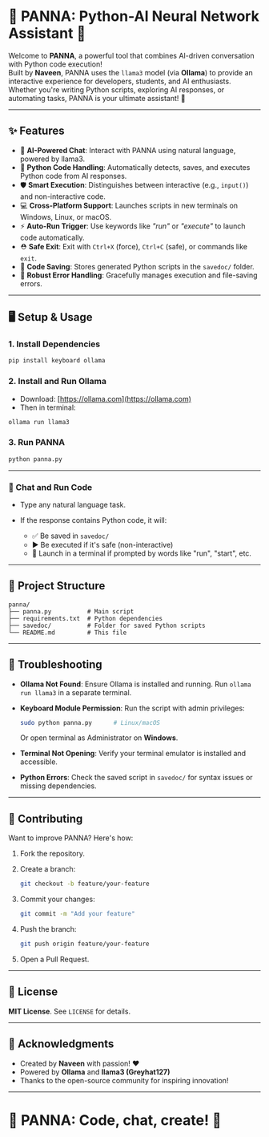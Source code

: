 # 🌟 PANNA: Python-AI Neural Network Assistant 🌟

Welcome to **PANNA**, a powerful tool that combines AI-driven conversation with Python code execution!  
Built by **Naveen**, PANNA uses the `llama3` model (via **Ollama**) to provide an interactive experience for developers, students, and AI enthusiasts.  
Whether you're writing Python scripts, exploring AI responses, or automating tasks, PANNA is your ultimate assistant! 🚀

---

## ✨ Features

- 🤖 **AI-Powered Chat**: Interact with PANNA using natural language, powered by llama3.
- 🧠 **Python Code Handling**: Automatically detects, saves, and executes Python code from AI responses.
- 🛡️ **Smart Execution**: Distinguishes between interactive (e.g., `input()`) and non-interactive code.
- 💻 **Cross-Platform Support**: Launches scripts in new terminals on Windows, Linux, or macOS.
- ⚡ **Auto-Run Trigger**: Use keywords like _"run"_ or _"execute"_ to launch code automatically.
- ⛑️ **Safe Exit**: Exit with `Ctrl+X` (force), `Ctrl+C` (safe), or commands like `exit`.
- 💾 **Code Saving**: Stores generated Python scripts in the `savedoc/` folder.
- 🚧 **Robust Error Handling**: Gracefully manages execution and file-saving errors.

---

## 🖥️ Setup & Usage

### 1. Install Dependencies

```bash
pip install keyboard ollama
````

### 2. Install and Run Ollama

* Download: [https://ollama.com](https://ollama.com)
* Then in terminal:

```bash
ollama run llama3
```

### 3. Run PANNA

```bash
python panna.py
```

---

### 💬 Chat and Run Code

* Type any natural language task.
* If the response contains Python code, it will:

  * ✅ Be saved in `savedoc/`
  * ▶️ Be executed if it's safe (non-interactive)
  * 🚀 Launch in a terminal if prompted by words like "run", "start", etc.

---

## 📂 Project Structure

```
panna/
├── panna.py          # Main script
├── requirements.txt  # Python dependencies
├── savedoc/          # Folder for saved Python scripts
└── README.md         # This file
```

---

## 🔧 Troubleshooting

* **Ollama Not Found**:
  Ensure Ollama is installed and running. Run `ollama run llama3` in a separate terminal.

* **Keyboard Module Permission**:
  Run the script with admin privileges:

  ```bash
  sudo python panna.py      # Linux/macOS
  ```

  Or open terminal as Administrator on **Windows**.

* **Terminal Not Opening**:
  Verify your terminal emulator is installed and accessible.

* **Python Errors**:
  Check the saved script in `savedoc/` for syntax issues or missing dependencies.

---

## 🤝 Contributing

Want to improve PANNA? Here's how:

1. Fork the repository.
2. Create a branch:

   ```bash
   git checkout -b feature/your-feature
   ```
3. Commit your changes:

   ```bash
   git commit -m "Add your feature"
   ```
4. Push the branch:

   ```bash
   git push origin feature/your-feature
   ```
5. Open a Pull Request.

---

## 📜 License

**MIT License**. See `LICENSE` for details.

---

## 🙌 Acknowledgments

* Created by **Naveen** with passion! ❤️
* Powered by **Ollama** and **llama3 (Greyhat127)**
* Thanks to the open-source community for inspiring innovation!

---

# 🌟 PANNA: Code, chat, create! 🌟
